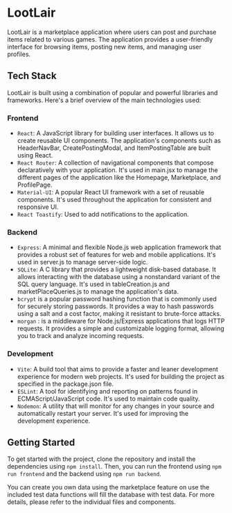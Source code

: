 # LootLair

LootLair is a marketplace application where users can post and purchase items related to various games. The application provides a user-friendly interface for browsing items, posting new items, and managing user profiles.

## Tech Stack

LootLair is built using a combination of popular and powerful libraries and frameworks. Here's a brief overview of the main technologies used:

### Frontend

- `React`: A JavaScript library for building user interfaces. It allows us to create reusable UI components. The application's components such as HeaderNavBar, CreatePostingModal, and ItemPostingTable are built using React.
- `React Router`: A collection of navigational components that compose declaratively with your application. It's used in main.jsx to manage the different pages of the application like the Homepage, Marketplace, and ProfilePage.
- `Material-UI`: A popular React UI framework with a set of reusable components. It's used throughout the application for consistent and responsive UI.
- `React Toastify`: Used to add notifications to the application.

### Backend

- `Express`: A minimal and flexible Node.js web application framework that provides a robust set of features for web and mobile applications. It's used in server.js to manage server-side logic.
- `SQLite`: A C library that provides a lightweight disk-based database. It allows interacting with the database using a nonstandard variant of the SQL query language. It's used in tableCreation.js and marketPlaceQueries.js to manage the application's data.
- `bcrypt` is a popular password hashing function that is commonly used for securely storing passwords.
  It provides a way to hash passwords using a salt and a cost factor, making it resistant to brute-force attacks.
- `morgan` : is a middleware for Node.js/Express applications that logs HTTP requests.
  It provides a simple and customizable logging format, allowing you to track and analyze incoming requests.

### Development

- `Vite`: A build tool that aims to provide a faster and leaner development experience for modern web projects. It's used for building the project as specified in the package.json file.
- `ESLint`: A tool for identifying and reporting on patterns found in ECMAScript/JavaScript code. It's used to maintain code quality.
- `Nodemon`: A utility that will monitor for any changes in your source and automatically restart your server. It's used for improving the development experience.

## Getting Started

To get started with the project, clone the repository and install the dependencies using `npm install`. Then, you can run the frontend using `npm run frontend` and the backend using `npm run backend`.

You can create you own data using the marketplace feature on use the included test data functions will fill the database with test data.
For more details, please refer to the individual files and components.
